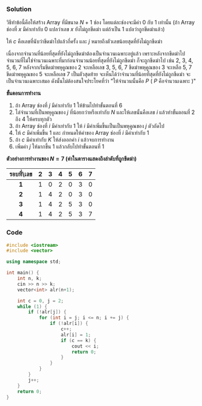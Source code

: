 ### Solution
วิธีทำข้อนี้คือให้สร้าง Array ที่มีขนาด $N+1$ ช่อง โดยแต่ละช่องจะมีค่า $0$ กับ $1$ เท่านั้น (ถ้า Array ช่องที่ $x$ มีค่าเท่ากับ $0$ แปลว่าเลข $x$ ยังไม่ถูกขีดฆ่า แต่ถ้าเป็น $1$ แปลว่าถูกขีดฆ่าแล้ว)

ให้ $c$ คือเลขที่นับว่าขีดฆ่าไปแล้วกี่ครั้ง และ $j$ หมายถึงตัวเลขน้อยสุดที่ยังไม่ถูกขีดฆ่า

เนื่องจากจำนวนที่น้อยที่สุดที่ยังไม่ถูกขีดฆ่าต้องเป็นจำนวนเฉพาะอยู่แล้ว เพราะหลังจากขีดฆ่าไป จำนวนที่ไม่ใช่จำนวนเฉพาะที่มาก่อนจำนวนน้อยที่สุดที่ยังไม่ถูกขีดฆ่า ก็จะถูกขีดฆ่าไป เช่น $2$, $3$, $4$, $5$, $6$, $7$ หลังจากเริ่มขีดฆ่าพหุคูณของ $2$ จะเหลือเลข $3$, $5$, $6$, $7$ ขีดฆ่าพหุคูณของ $3$ จะเหลือ $5$, $7$ ขีดฆ่าพหุคูณของ $5$ จะเหลือเลข $7$ เป็นตัวสุดท้าย จะเห็นได้ว่าจำนวนที่น้อยที่สุดที่ยังไม่ถูกขีดฆ่า จะเป็นจำนวนเฉพาะเสมอ ดังนั้นไม่ต้องสนใจประโยคที่ว่า "ให้จำนวนนั้นคือ $P$ ( $P$ คือจำนวนเฉพาะ )"

**ขั้นตอนการทำงาน**

1. ถ้า Array ช่องที่ $j$ มีค่าเท่ากับ $1$ ให้ข้ามไปทำขั้นตอนที่ 6
2. ไล่จำนวนที่เป็นพหุคูณของ $j$ ที่น้อยกว่าหรือเท่ากับ $N$ และให้เลขนั้นคือเลข $i$ แล้วทำขั้นตอนที่ 2 ถึง 4 ให้ครบทุกตัว
3. ถ้า Array ช่องที่ $i$ มีค่าเท่ากับ $1$ ให้ $i$ มีค่าเพิ่มขึ้นเป็นเป็นพหุคูณของ $j$ ตัวถัดไป
4. ให้ $c$ มีค่าเพิ่มขึ้น $1$ และ กำหนดให้ค่าของ Array ช่องที่ $i$ มีค่าเท่ากับ $1$
5. ถ้า $c$ มีค่าเท่ากับ $K$ ให้ส่งออกค่า $i$ แล้วจบการทำงาน
6. เพิ่มค่า $j$ ให้มากขึ้น $1$ แล้วกลับไปทำขั้นตอนที่ 1

**ตัวอย่างการทำงานของ $N = 7$ (ค่าในตารางแสดงถึงลำดับที่ถูกขีดฆ่า)**

| รอบที่\เลข | **2** | **3** | **4** | **5** | **6** | **7** |
|:---------------------:|:---------:|:---------:|:---------:|:---------:|:---------:|:---------:|
|         **1**         |     1     |     0     |     2     |     0     |     3     |     0     |
|         **2**         |     1     |     4     |     2     |     0     |     3     |     0     |
|         **3**         |     1     |     4     |     2     |     5     |     3     |     0     |
|         **4**         |     1     |     4     |     2     |     5     |     3     |     7     |


### Code
```cpp
#include <iostream>
#include <vector>

using namespace std;

int main() {
    int n, k;
    cin >> n >> k;
    vector<int> alr(n+1);

    int c = 0, j = 2;
    while (1) {
        if (!alr[j]) {
            for (int i = j; i <= n; i += j) {
                if (!alr[i]) {
                    c++;
                    alr[i] = 1;
                    if (c == k) {
                        cout << i;
                        return 0;
                    }
                }
            }
        }
        j++;
    }
    return 0;
}

```
